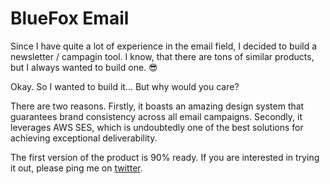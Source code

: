 # BlueFox Email

Since I have quite a lot of experience in the email field, I decided to build a newsletter / campagin tool. I know, that there are tons of similar products, but I always wanted to build one. :sunglasses:

Okay. So I wanted to build it... But why would you care?

There are two reasons. Firstly, it boasts an amazing design system that guarantees brand consistency across all email campaigns. Secondly, it leverages AWS SES, which is undoubtedly one of the best solutions for achieving exceptional deliverability.

The first version of the product is 90% ready. If you are interested in trying it out, please ping me on [twitter](https://twitter.com/gyulanemeth85).
